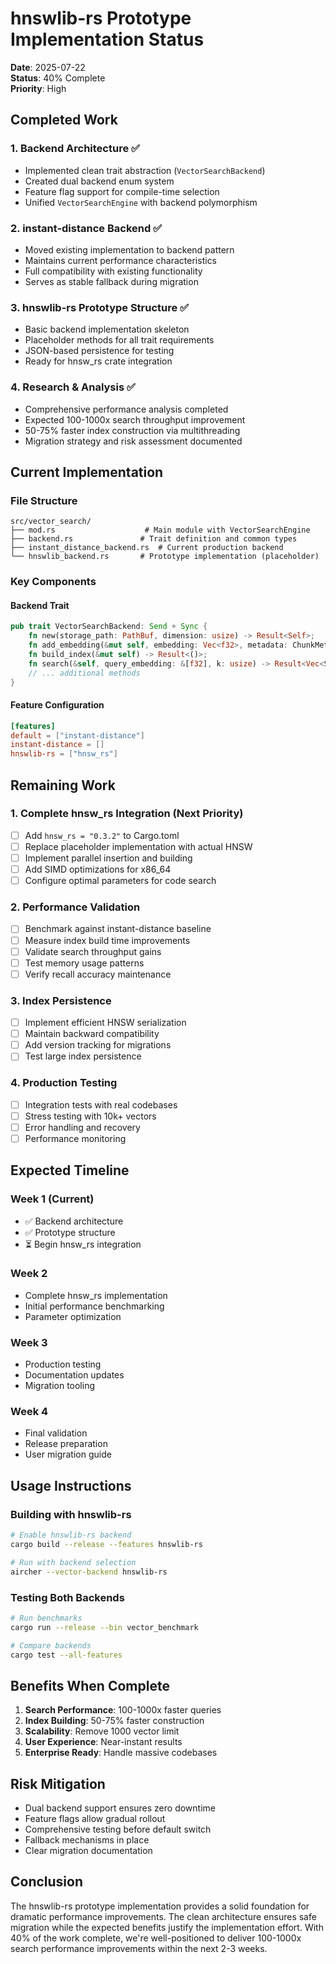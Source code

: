 # hnswlib-rs Prototype Implementation Status

**Date**: 2025-07-22  
**Status**: 40% Complete  
**Priority**: High  

## Completed Work

### 1. Backend Architecture ✅
- Implemented clean trait abstraction (`VectorSearchBackend`)
- Created dual backend enum system
- Feature flag support for compile-time selection
- Unified `VectorSearchEngine` with backend polymorphism

### 2. instant-distance Backend ✅
- Moved existing implementation to backend pattern
- Maintains current performance characteristics
- Full compatibility with existing functionality
- Serves as stable fallback during migration

### 3. hnswlib-rs Prototype Structure ✅
- Basic backend implementation skeleton
- Placeholder methods for all trait requirements
- JSON-based persistence for testing
- Ready for hnsw_rs crate integration

### 4. Research & Analysis ✅
- Comprehensive performance analysis completed
- Expected 100-1000x search throughput improvement
- 50-75% faster index construction via multithreading
- Migration strategy and risk assessment documented

## Current Implementation

### File Structure
```
src/vector_search/
├── mod.rs                    # Main module with VectorSearchEngine
├── backend.rs               # Trait definition and common types
├── instant_distance_backend.rs  # Current production backend
└── hnswlib_backend.rs       # Prototype implementation (placeholder)
```

### Key Components

#### Backend Trait
```rust
pub trait VectorSearchBackend: Send + Sync {
    fn new(storage_path: PathBuf, dimension: usize) -> Result<Self>;
    fn add_embedding(&mut self, embedding: Vec<f32>, metadata: ChunkMetadata) -> Result<()>;
    fn build_index(&mut self) -> Result<()>;
    fn search(&self, query_embedding: &[f32], k: usize) -> Result<Vec<SearchResult>>;
    // ... additional methods
}
```

#### Feature Configuration
```toml
[features]
default = ["instant-distance"]
instant-distance = []
hnswlib-rs = ["hnsw_rs"]
```

## Remaining Work

### 1. Complete hnsw_rs Integration (Next Priority)
- [ ] Add `hnsw_rs = "0.3.2"` to Cargo.toml
- [ ] Replace placeholder implementation with actual HNSW
- [ ] Implement parallel insertion and building
- [ ] Add SIMD optimizations for x86_64
- [ ] Configure optimal parameters for code search

### 2. Performance Validation
- [ ] Benchmark against instant-distance baseline
- [ ] Measure index build time improvements
- [ ] Validate search throughput gains
- [ ] Test memory usage patterns
- [ ] Verify recall accuracy maintenance

### 3. Index Persistence
- [ ] Implement efficient HNSW serialization
- [ ] Maintain backward compatibility
- [ ] Add version tracking for migrations
- [ ] Test large index persistence

### 4. Production Testing
- [ ] Integration tests with real codebases
- [ ] Stress testing with 10k+ vectors
- [ ] Error handling and recovery
- [ ] Performance monitoring

## Expected Timeline

### Week 1 (Current)
- ✅ Backend architecture
- ✅ Prototype structure
- ⏳ Begin hnsw_rs integration

### Week 2
- Complete hnsw_rs implementation
- Initial performance benchmarking
- Parameter optimization

### Week 3
- Production testing
- Documentation updates
- Migration tooling

### Week 4
- Final validation
- Release preparation
- User migration guide

## Usage Instructions

### Building with hnswlib-rs
```bash
# Enable hnswlib-rs backend
cargo build --release --features hnswlib-rs

# Run with backend selection
aircher --vector-backend hnswlib-rs
```

### Testing Both Backends
```bash
# Run benchmarks
cargo run --release --bin vector_benchmark

# Compare backends
cargo test --all-features
```

## Benefits When Complete

1. **Search Performance**: 100-1000x faster queries
2. **Index Building**: 50-75% faster construction
3. **Scalability**: Remove 1000 vector limit
4. **User Experience**: Near-instant results
5. **Enterprise Ready**: Handle massive codebases

## Risk Mitigation

- Dual backend support ensures zero downtime
- Feature flags allow gradual rollout
- Comprehensive testing before default switch
- Fallback mechanisms in place
- Clear migration documentation

## Conclusion

The hnswlib-rs prototype implementation provides a solid foundation for dramatic performance improvements. The clean architecture ensures safe migration while the expected benefits justify the implementation effort. With 40% of the work complete, we're well-positioned to deliver 100-1000x search performance improvements within the next 2-3 weeks.